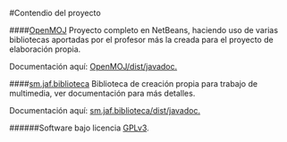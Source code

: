 #Contendio del proyecto

####[OpenMOJ](https://github.com/juanAFernandez/sistemasMultimediaJava/tree/master/AllOpenMOJ/OpenMOJ)
Proyecto completo en NetBeans, haciendo uso de varias bibliotecas aportadas por el profesor más la creada para el proyecto de elaboración propia.

Documentación aquí: [OpenMOJ/dist/javadoc.](AllOpenMOJ/OpenMOJ/dist/javadoc/dist/javadoc/index.html)

####[sm.jaf.biblioteca](https://github.com/juanAFernandez/sistemasMultimediaJava/tree/master/AllOpenMOJ/sm.jaf.biblioteca)
Biblioteca de creación propia para trabajo de multimedia, ver documentación para más detalles.

Documentación aquí: [sm.jaf.biblioteca/dist/javadoc.](AllOpenMOJ/sm.jaf.biblioteca/dist/javadoc/index.html)

######Software bajo licencia [GPLv3](http://www.gnu.org/licenses/gpl-3.0.en.html).
